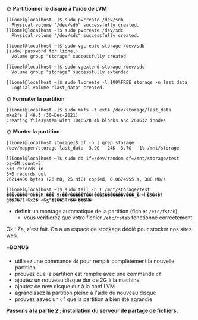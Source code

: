 🌞 **Partitionner le disque à l'aide de LVM**

```
[lionel@localhost ~]$ sudo pvcreate /dev/sdb
  Physical volume "/dev/sdb" successfully created.
[lionel@localhost ~]$ sudo pvcreate /dev/sdc
  Physical volume "/dev/sdc" successfully created.
``` 
```
[lionel@localhost ~]$ sudo vgcreate storage /dev/sdb
[sudo] password for lionel:
  Volume group "storage" successfully created
```
```
[lionel@localhost ~]$ sudo vgextend storage /dev/sdc
  Volume group "storage" successfully extended
```
```
[lionel@localhost ~]$ sudo lvcreate -l 100%FREE storage -n last_data
  Logical volume "last_data" created.
```

🌞 **Formater la partition**
```
[lionel@localhost ~]$ sudo mkfs -t ext4 /dev/storage/last_data
mke2fs 1.46.5 (30-Dec-2021)
Creating filesystem with 1046528 4k blocks and 261632 inodes
```

🌞 **Monter la partition**
```
[lionel@localhost storage]$ df -h | grep storage
/dev/mapper/storage-last_data  3.9G   24K  3.7G   1% /mnt/storage
```

```
[lionel@localhost ~]$ sudo dd if=/dev/random of=/mnt/storage/test bs=5M count=5
5+0 records in
5+0 records out
26214400 bytes (26 MB, 25 MiB) copied, 0.0674955 s, 388 MB/s
```
```
[lionel@localhost ~]$ sudo tail -n 1 /mnt/storage/test
���v����*Ob�iH.��� 9r��/�����T��(���S�������V���_�ޙ=h�3�4�?ĝ��J�71+Gx2� <Gƽ"�]��5Tr��+���N�
```
- définir un montage automatique de la partition (fichier `/etc/fstab`)
  - vous vérifierez que votre fichier `/etc/fstab` fonctionne correctement

Ok ! Za, z'est fait. On a un espace de stockage dédié pour stocker nos sites web.

⭐**BONUS**

- utilisez une commande `dd` pour remplir complètement la nouvelle partition
- prouvez que la partition est remplie avec une commande `df`
- ajoutez un nouveau disque dur de 2G à la machine
- ajoutez ce new disque dur à la conf LVM
- agrandissez la partition pleine à l'aide du nouveau disque
- prouvez aavec un `df` que la partition a bien été agrandie

**Passons à [la partie 2 : installation du serveur de partage de fichiers](./../part2/README.md).**

